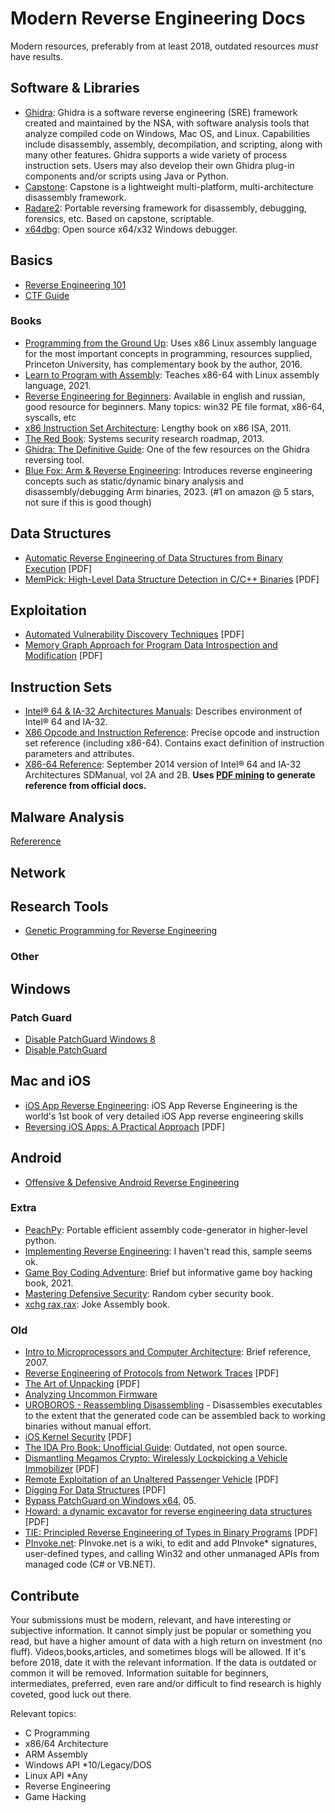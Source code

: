 # Modern Reverse Engineering Docs
Modern resources, preferably from at least 2018, outdated resources *must* have results.

## Software & Libraries
* [Ghidra](https://github.com/NationalSecurityAgency/ghidra): Ghidra is a software reverse engineering (SRE) framework created and maintained by the NSA, with software analysis tools that analyze compiled code on Windows, Mac OS, and Linux. Capabilities include disassembly, assembly, decompilation, and scripting, along with many other features. Ghidra supports a wide variety of process instruction sets. Users may also develop their own Ghidra plug-in components and/or scripts using Java or Python.
* [Capstone](http://www.capstone-engine.org/): Capstone is a lightweight multi-platform, multi-architecture disassembly framework.
* [Radare2](http://www.radare.org/): Portable reversing framework for disassembly, debugging, forensics, etc. Based on capstone, scriptable.
* [x64dbg](http://x64dbg.com/): Open source x64/x32 Windows debugger.

## Basics
* [Reverse Engineering 101](willreplace)
* [CTF Guide](https://trailofbits.github.io/ctf/)

### Books
* [Programming from the Ground Up](https://www.amazon.com/Programming-Ground-Up-Jonathan-Bartlett/dp/1540831825): Uses x86 Linux assembly language for the most important concepts in programming, resources supplied, Princeton University, has complementary book by the author, 2016.
* [Learn to Program with Assembly](https://www.amazon.com/Learn-Program-Assembly-Foundational-Programmers/dp/1484274369): Teaches x86-64 with Linux assembly language, 2021.
* [Reverse Engineering for Beginners](https://beginners.re/): Available in english and russian, good resource for beginners. Many topics: win32 PE file format, x86-64, syscalls, etc
* [x86 Instruction Set Architecture](https://www.amazon.com/X86-Instruction-Set-Architecture-Comprehensive/dp/0977087859): Lengthy book on x86 ISA, 2011.
* [The Red Book](https://www.red-book.eu/m/documents/syssec_red_book.pdf): Systems security research roadmap, 2013.
* [Ghidra: The Definitive Guide](https://www.amazon.com/product-reviews/1718501021): One of the few resources on the Ghidra reversing tool. 
* [Blue Fox: Arm & Reverse Engineering](https://www.amazon.com/Blue-Fox-Assembly-Internals-Analysis/dp/1119745306): Introduces reverse engineering concepts such as static/dynamic binary analysis
and disassembly/debugging Arm binaries, 2023. (#1 on amazon @ 5 stars, not sure if this is good though)

## Data Structures
* [Automatic Reverse Engineering of Data Structures from Binary Execution](https://www.cs.purdue.edu/homes/xyzhang/Comp/ndss10.pdf) [PDF] 
* [MemPick: High-Level Data Structure Detection in C/C++ Binaries](http://www.cs.vu.nl/~herbertb/papers/mempick_wcre13.pdf) [PDF]

## Exploitation
* [Automated Vulnerability Discovery Techniques](https://docplayer.net/storage/65/53692826/1683335635/qjeAEfhz_QMXEJ-lJUMexg/53692826.pdf) [PDF]
* [Memory Graph Approach for Program Data Introspection and Modification](http://software.imdea.org/~juanca/papers/sigpath_esorics14.pdf) [PDF]

## Instruction Sets
* [Intel® 64 & IA-32 Architectures Manuals](http://www.intel.com/content/www/us/en/processors/architectures-software-developer-manuals.html): Describes environment of Intel® 64 and IA-32.
* [X86 Opcode and Instruction Reference](http://ref.x86asm.net/): Precise opcode and instruction set reference (including x86-64). Contains exact definition of instruction parameters and attributes.
* [X86-64 Reference](http://www.felixcloutier.com/x86/): September 2014 version of Intel® 64 and IA-32 Architectures SDManual, vol 2A and 2B. **Uses [PDF mining](https://github.com/zneak/x86doc) to generate reference from official docs.**

## Malware Analysis
[Refererence](malwareanalysis.md)

## Network

## Research Tools
* [Genetic Programming for Reverse Engineering](https://web.eecs.umich.edu/~weimerw/p/weimer-wcre2013-re-preprint.pdf)

### Other
## Windows
### Patch Guard
* [Disable PatchGuard Windows 8](https://github.com/Fyyre/oldsite/blob/master/bootloader_v2.txt)
* [Disable PatchGuard](https://github.com/Mattiwatti/EfiGuard)
## Mac and iOS
* [iOS App Reverse Engineering](https://github.com/iosre/iOSAppReverseEngineering): iOS App Reverse Engineering is the world's 1st book of very detailed iOS App reverse engineering skills
* [Reversing iOS Apps: A Practical Approach](https://s3.amazonaws.com/s3.synack.com/T2_reversingIOSApps.pdf) [PDF]
## Android
* [Offensive & Defensive Android Reverse Engineering](https://github.com/rednaga/training/tree/master/DEFCON23)

### Extra
* [PeachPy](https://github.com/Maratyszcza/PeachPy): Portable efficient assembly code-generator in higher-level python.
* [Implementing Reverse Engineering](https://www.amazon.com/product-reviews/B09DT5N5JP): I haven't read this, sample seems ok.
* [Game Boy Coding Adventure](https://www.amazon.com/Game-Boy-Coding-Adventure-programming-ebook/dp/B0B7FY5576): Brief but informative game boy hacking book, 2021. 
* [Mastering Defensive Security](https://www.amazon.com/Mastering-Defensive-Security-techniques-infrastructure-ebook/dp/B09BZXC5SC): Random cyber security book.
* [xchg rax,rax](https://www.amazon.com/xchg-rax-xorpd/dp/1502958082): Joke Assembly book.

### Old
* [Intro to Microprocessors and Computer Architecture](https://www.amazon.com/Inside-Machine-Introduction-Microprocessors-Architecture/dp/1593276680): Brief reference, 2007.
* [Reverse Engineering of Protocols from Network Traces](http://www.di.fc.ul.pt/~nuno/PAPERS/WCRE11.pdf) [PDF]
* [The Art of Unpacking](https://www.blackhat.com/presentations/bh-usa-07/Yason/Whitepaper/bh-usa-07-yason-WP.pdf) [PDF]
* [Analyzing Uncommon Firmware](https://www.ptsecurity.com/upload/corporate/ww-en/analytics/Positive-Research-2016-eng.pdf)
* [UROBOROS - Reassembling Disassembling](https://www.usenix.org/conference/usenixsecurity15/technical-sessions/presentation/wang-shuai) - Disassembles executables to the extent that the generated code can be assembled back to working binaries without manual effort.
* [iOS Kernel Security](https://reverse.put.as/wp-content/uploads/2011/06/D1T2-Mark-Dowd-Tarjei-Mandt-iOS6-Security.pdf) [PDF]
* [The IDA Pro Book: Unofficial Guide](https://www.amazon.com/IDA-Pro-Book-Unofficial-Disassembler/dp/1593272898): Outdated, not open source.
* [Dismantling Megamos Crypto: Wirelessly Lockpicking a Vehicle Immobilizer](https://www.usenix.org/sites/default/files/sec15_supplement.pdf) [PDF]
* [Remote Exploitation of an Unaltered Passenger Vehicle](http://illmatics.com/Remote%20Car%20Hacking.pdf) [PDF]
* [Digging For Data Structures](http://ben.ransford.org/srg/papers/cozzie--digging.pdf) [PDF]
* [Bypass PatchGuard on Windows x64](http://www.uninformed.org/?v=3&a=3&t=txt), 05.
* [Howard: a dynamic excavator for reverse engineering data structures](https://www.ndss-symposium.org/wp-content/uploads/2017/09/slow.pdf) [PDF]
* [TIE: Principled Reverse Engineering of Types in Binary Programs](https://kilthub.cmu.edu/articles/journal_contribution/TIE_Principled_Reverse_Engineering_of_Types_in_Binary_Programs/6469466/1) [PDF]
* [PInvoke.net](http://www.pinvoke.net/): PInvoke.net is a wiki, to edit and add PInvoke* signatures, user-defined types, and calling Win32 and other unmanaged APIs from managed code (C# or VB.NET).

## Contribute
Your submissions must be modern, relevant, and have interesting or subjective information.
It cannot simply just be popular or something you read, but have a higher amount of data 
with a high return on investment (no fluff). Videos,books,articles, and sometimes blogs
will be allowed. If it's before 2018, date it with the relevant information. If the data
is outdated or common it will be removed. Information suitable for beginners, intermediates,
preferred, even rare and/or difficult to find research is highly coveted, good luck out there.

Relevant topics:

* C Programming
* x86/64 Architecture
* ARM Assembly
* Windows API *10/Legacy/DOS
* Linux API *Any
* Reverse Engineering
* Game Hacking
